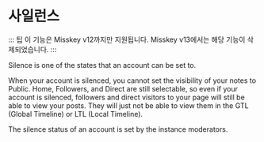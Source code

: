 # 사일런스
::: 팁
이 기능은 Misskey v12까지만 지원됩니다. Misskey v13에서는 해당 기능이 삭제되었습니다.
:::

Silence is one of the states that an account can be set to.

When your account is silenced, you cannot set the visibility of your notes to Public.
Home, Followers, and Direct are still selectable, so even if your account is silenced, followers and direct visitors to your page will still be able to view your posts.
They will just not be able to view them in the GTL (Global Timeline) or LTL (Local Timeline).

The silence status of an account is set by the instance moderators.
